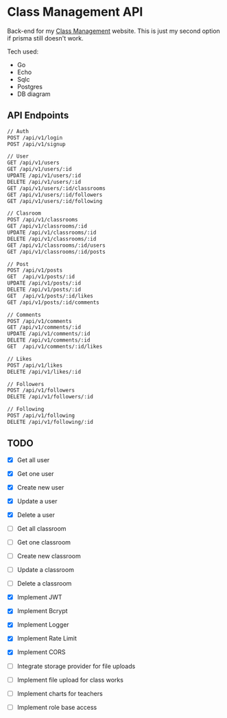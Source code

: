# Class Management API

Back-end for my [Class Management](https://class-management.vercel.app)  website. This is just my second option if prisma still doesn't work.

Tech used:
- Go
- Echo
- Sqlc
- Postgres
- DB diagram

## API Endpoints

```diff
// Auth
POST /api/v1/login
POST /api/v1/signup

// User
GET /api/v1/users
GET /api/v1/users/:id
UPDATE /api/v1/users/:id
DELETE /api/v1/users/:id
GET /api/v1/users/:id/classrooms
GET /api/v1/users/:id/followers
GET /api/v1/users/:id/following

// Clasroom
POST /api/v1/classrooms
GET /api/v1/classrooms/:id
UPDATE /api/v1/classrooms/:id
DELETE /api/v1/classrooms/:id
GET /api/v1/classrooms/:id/users
GET /api/v1/classrooms/:id/posts

// Post
POST /api/v1/posts
GET  /api/v1/posts/:id
UPDATE /api/v1/posts/:id
DELETE /api/v1/posts/:id
GET  /api/v1/posts/:id/likes
GET /api/v1/posts/:id/comments

// Comments
POST /api/v1/comments
GET /api/v1/comments/:id
UPDATE /api/v1/comments/:id
DELETE /api/v1/comments/:id
GET  /api/v1/comments/:id/likes

// Likes
POST /api/v1/likes
DELETE /api/v1/likes/:id

// Followers
POST /api/v1/followers
DELETE /api/v1/followers/:id

// Following
POST /api/v1/following
DELETE /api/v1/following/:id
```

## TODO
- [x] Get all user
- [x] Get one user
- [x] Create new user
- [x] Update a user
- [x] Delete a user
- [ ] Get all classroom
- [ ] Get one classroom
- [ ] Create new classroom
- [ ] Update a classroom
- [ ] Delete a classroom
- [x] Implement JWT
- [x] Implement Bcrypt
- [x] Implement Logger
- [x] Implement Rate Limit
- [x] Implement CORS
- [ ] Integrate storage provider for file uploads 
- [ ] Implement file upload for class works
- [ ] Implement charts for teachers
- [ ] Implement role base access

